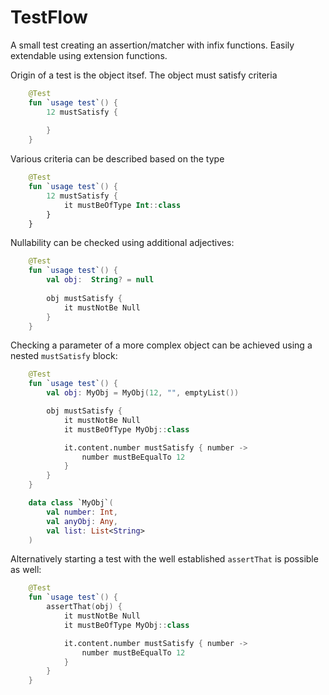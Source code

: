 # TestFlow

A small test creating an assertion/matcher with infix functions.
Easily extendable using extension functions.

Origin of a test is the object itsef. The object must satisfy criteria
```kotlin
    @Test
    fun `usage test`() {
        12 mustSatisfy {
            
        }
    }
```

Various criteria can be described based on the type
```kotlin
    @Test
    fun `usage test`() {
        12 mustSatisfy {
            it mustBeOfType Int::class
        }
    }
```

Nullability can be checked using additional adjectives:
```kotlin
    @Test
    fun `usage test`() {
        val obj:  String? = null
        
        obj mustSatisfy {
            it mustNotBe Null
        }
    }
```

Checking a parameter of a more complex object can be achieved using a nested `mustSatisfy` block:
```kotlin
    @Test
    fun `usage test`() {
        val obj: MyObj = MyObj(12, "", emptyList())

        obj mustSatisfy {
            it mustNotBe Null
            it mustBeOfType MyObj::class

            it.content.number mustSatisfy { number ->
                number mustBeEqualTo 12
            }
        }
    }

    data class `MyObj`(
        val number: Int,
        val anyObj: Any,
        val list: List<String>
    )
```

Alternatively starting a test with the well established `assertThat` is possible as well:

```kotlin
    @Test
    fun `usage test`() {
        assertThat(obj) {
            it mustNotBe Null
            it mustBeOfType MyObj::class

            it.content.number mustSatisfy { number ->
                number mustBeEqualTo 12
            }
        }
    }
```
